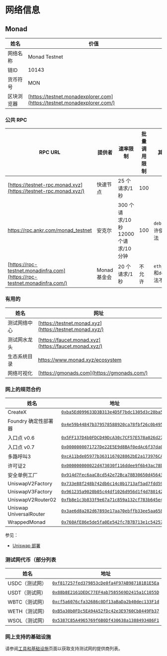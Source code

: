 # 网络信息

## Monad

| 姓名       | 价值                                                         |
| ---------- | ------------------------------------------------------------ |
| 网络名称   | Monad Testnet                                                |
| 链ID       | 10143                                                        |
| 货币符号   | MON                                                          |
| 区块浏览器 | [https://testnet.monadexplorer.com](https://testnet.monadexplorer.com/) |

### 公共 RPC

| RPC URL                                                      | 提供者      | 速率限制                             | 批量调用限制 | 其他限制                           |
| ------------------------------------------------------------ | ----------- | ------------------------------------ | ------------ | ---------------------------------- |
| [https://testnet-rpc.monad.xyz](https://testnet-rpc.monad.xyz/) | 快速节点    | 25 个请求/1 秒                       | 100          |                                    |
| https://rpc.ankr.com/monad_testnet                           | 安克尔      | 300 个请求/10 秒12000 个请求/10 分钟 | 100          | `debug_*`不允许使用的方法          |
| [https://rpc-testnet.monadinfra.com](https://rpc-testnet.monadinfra.com/) | Monad基金会 | 20 个请求/1 秒                       | 不允许       | `eth_getLogs`和`debug_*`方法不允许 |

### 有用的

| 姓名         | 网址                                                    |
| ------------ | ------------------------------------------------------- |
| 测试网络中心 | [https://testnet.monad.xyz](https://testnet.monad.xyz/) |
| 测试网水龙头 | [https://faucet.monad.xyz](https://faucet.monad.xyz/)   |
| 生态系统目录 | https://www.monad.xyz/ecosystem                         |
| 网络可视化   | [https://gmonads.com](https://gmonads.com/)             |

### 网上的规范合约

| 姓名                    | 地址                                                         |
| ----------------------- | ------------------------------------------------------------ |
| CreateX                 | [`0xba5Ed099633D3B313e4D5F7bdc1305d3c28ba5Ed`](https://testnet.monadexplorer.com/address/0xba5Ed099633D3B313e4D5F7bdc1305d3c28ba5Ed) |
| Foundry 确定性部署器    | [`0x4e59b44847b379578588920ca78fbf26c0b4956c`](https://testnet.monadexplorer.com/address/0x4e59b44847b379578588920cA78FbF26c0B4956C) |
| 入口点 v0.6             | [`0x5FF137D4b0FDCD49DcA30c7CF57E578a026d2789`](https://testnet.monadexplorer.com/address/0x5FF137D4b0FDCD49DcA30c7CF57E578a026d2789) |
| 入口点 v0.7             | [`0x0000000071727De22E5E9d8BAf0edAc6f37da032`](https://testnet.monadexplorer.com/address/0x0000000071727De22E5E9d8BAf0edAc6f37da032) |
| 多路呼叫3               | [`0xcA11bde05977b3631167028862bE2a173976CA11`](https://testnet.monadexplorer.com/address/0xcA11bde05977b3631167028862bE2a173976CA11) |
| 许可证2                 | [`0x000000000022d473030f116ddee9f6b43ac78ba3`](https://testnet.monadexplorer.com/address/0x000000000022d473030f116ddee9f6b43ac78ba3) |
| 安全单例工厂            | [`0x914d7Fec6aaC8cd542e72Bca78B30650d45643d7`](https://testnet.monadexplorer.com/address/0x914d7Fec6aaC8cd542e72Bca78B30650d45643d7) |
| UniswapV2Factory        | [`0x733e88f248b742db6c14c0b1713af5ad7fdd59d0`](https://testnet.monadexplorer.com/address/0x733e88f248b742db6c14c0b1713af5ad7fdd59d0) |
| UniswapV3Factory        | [`0x961235a9020b05c44df1026d956d1f4d78014276`](https://testnet.monadexplorer.com/address/0x961235a9020b05c44df1026d956d1f4d78014276) |
| UniswapV2Router02       | [`0xfb8e1c3b833f9e67a71c859a132cf783b645e436`](https://testnet.monadexplorer.com/address/0xfb8e1c3b833f9e67a71c859a132cf783b645e436) |
| Uniswap UniversalRouter | [`0x3ae6d8a282d67893e17aa70ebffb33ee5aa65893`](https://testnet.monadexplorer.com/address/0x3ae6d8a282d67893e17aa70ebffb33ee5aa65893) |
| WrappedMonad            | [`0x760AfE86e5de5fa0Ee542fc7B7B713e1c5425701`](https://testnet.monadexplorer.com/address/0x760AfE86e5de5fa0Ee542fc7B7B713e1c5425701) |

参见：

- [Uniswap 部署](https://github.com/Uniswap/contracts/blob/bf676eed3dc31b18c70aba61dcc6b3c6e4d0028f/deployments/10143.md)

### 测试网代币（部分列表

| 姓名           | 地址                                                         |
| -------------- | ------------------------------------------------------------ |
| USDC（测试网） | [`0xf817257fed379853cDe0fa4F97AB987181B1E5Ea`](https://testnet.monadexplorer.com/address/0xf817257fed379853cDe0fa4F97AB987181B1E5Ea) |
| USDT（测试网） | [`0x88b8E2161DEDC77EF4ab7585569D2415a1C1055D`](https://testnet.monadexplorer.com/address/0x88b8E2161DEDC77EF4ab7585569D2415a1C1055D) |
| WBTC（测试网） | [`0xcf5a6076cfa32686c0Df13aBaDa2b40dec133F1d`](https://testnet.monadexplorer.com/address/0xcf5a6076cfa32686c0Df13aBaDa2b40dec133F1d) |
| WETH（测试网） | [`0xB5a30b0FDc5EA94A52fDc42e3E9760Cb8449Fb37`](https://testnet.monadexplorer.com/address/0xB5a30b0FDc5EA94A52fDc42e3E9760Cb8449Fb37) |
| WSOL（测试网） | [`0x5387C85A4965769f6B0Df430638a1388493486F1`](https://testnet.monadexplorer.com/address/0x5387C85A4965769f6B0Df430638a1388493486F1) |

### 网上支持的基础设施

请参阅[工具和基础设施](https://docs.monad.xyz/tooling-and-infra/)页面以获取支持测试网的提供商列表。
